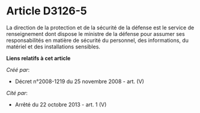 # Article D3126-5

La direction de la protection et de la sécurité de la défense est le service de renseignement dont dispose le ministre de la
défense pour assumer ses responsabilités en matière de sécurité du personnel, des informations, du matériel et des
installations sensibles.

**Liens relatifs à cet article**

_Créé par_:

  - Décret n°2008-1219 du 25 novembre 2008 - art. (V)

_Cité par_:

  - Arrêté du 22 octobre 2013 - art. 1 (V)
